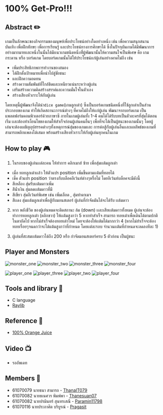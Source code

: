 # 100% Get-Pro!!!
 ## Abstract :pencil2:
  	
เกมเป็นลักษณะของกิจกรรมของมนุษย์เพื่อประโยชน์อย่างใดอย่างหนึ่ง เช่น เพื่อความสนุกสนานบันเทิง เพื่อฝึกทักษะ เพื่อการเรียนรู้ 
และประโยชน์ทางการศึกษาได้ ซึ่งในปัจจุบันเกมได้มีพัฒนาการอย่างมากมายเเละหนึ่งในนั้นได้มีเเนวเกมชนิดหนึ่งที่่ผู้พัฒนานั้นให้ความสนใจเป็นพิเศษ 
คือ เกมกระดาน หรือ บอร์ดเกม โดยบอร์ดเกมนั้นได้ให้ประโยชน์เเก่ผู้เล่นอย่างคาดไม่ถึง เช่น 
- เพิ่มประสิทธิภาพการทำงานของสมอง
- ได้ฝึกตั้งเป้าหมายเพื่อนำไปสู่ชัยชนะ 
- และฝึกความอดทน 
- สร้างความสัมพันธ์ที่ใกล้ชิดและเหนียวแน่นระหว่างผู้เล่น 
- เสริมสร้างความคิดสร้างสรรค์และความมั่นใจในตัวเอง 
- สร้างเสียงหัวเราะให้กับผู้เล่น
	
โดยเหตุนี้ผู้พัฒนาจึงได้นำ`dice game`(เกมลูกเต๋า) ซึ่งเป็นบอร์ดเกมชนิดหนึ่งที่ใช้ลูกเต่าเป็นส่วนประกอบของเกม ทำให้เกิดสถานะการณ์ต่างๆ
ที่คาดไม่ถึงให้เเก่ผู้เล่น พัฒนาจากบอร์ดเกม เป็นแพลตฟอร์มคอมพิวเตอร์ด้วยภาษาซี ภายในเกมผู้เล่นทั้ง 1-4 คนได้ได้รับบทเป็นตัวละครที่สุ่มได้ตอนเริ่ม 
เเละต้องทำเงื่อนไขของเกมให้สำเร็จก่อนผู้เล่นคนอื่นๆ เพื่อที่จะได้เป็นผู้ชนะของเกมนั้นๆ โดยผู้เล่นจะต้องเผชิญอุปสรรคต่างๆทั้งเหตุการณ์สุ่มของเกมเเละ
การต่อสู้กับผู้เล่นอื่นเเละผลลัพธ์ของเกมที่สามารถพลิกเเพลงได้เสมอ พร้อมสร้างเสียงหัวเราะให้กับผู้เล่นทุกคนในเกม
	
	
## How to play :video_game:
1. ในรอบของผู้เล่นเเต่ละคน  ให้ทำการ คลิกเมาส์ ซ้าย เพื่อสุ่มเเต้มลูกเต๋า
- เมื่อ ทอยลูกเต๋าเเล้ว  ให้ตัวแปร position เพิ่มขึ้นตามเเต้มที่ทอยได้
- เช็ค ตัวแปร position ว่าตรงกับบล็อคอีเว้นท์ต่างๆหรื่อไม่
    โดยอีเว้นท์บล็อคจะมีดังนี้
- สีเหลือง สุ่มรับเเต้มดาวเพิ่ม
- สีน้ำเงิน สุ่มลดเเต้มดาวที่มี
- สีเขียว สุ่มอีเว้นท์พิเศษ เช่น เพิ่มเลือด , สุ่มทำดาเมจ
- สีเเดง สุ่มเเต้มลูกเต๋าเพื่อสู้กับมอนสเตอร์ ผู้เล่นที่กำจัดมันได้จะได้รับ เเต้มดาว
2. หาก พลังชีวิต ของผู้เล่นหมดจะติดสถานะ ล้ม (down) เเละเสียเเต้มดาวทั้งหมด
ผู้เล่นจะต้องทำการทอยลูกเต๋า (คลิกขวา) ให้เเต้มสูงกว่า 5 หากทำสำเร็จ  สามารถ ทอยเต๋าเพื่อเดินได้ตามปกติในตาถัดไป
หากไม่สำเร็จต้องทอยเต๋าใหม่ โดยจะต้องให้เเต้มได้มากกว่า 4 (หากไม่สำเร็จจะต้องทอยเรื่อยๆจนดกว่าจะได้แต้มสูงกว่าที่กำหนด 
โดยเเต่ละรอบ จำนวนเเต้มที่กำหนดจะลดลงทีละ 1)

3. ผู้เล่นที่สะสมเเต้มดาวได้ถึง 200 หรือ กำจัดมอนสเตอร์ครบ 5 ตัวก่อน เป็นผู้ชนะ
  
## Player and Monsters
![monster_one](https://user-images.githubusercontent.com/43009126/57026151-41063a00-6c63-11e9-962f-04e6b3ef3bbd.png)
![monster_two](https://user-images.githubusercontent.com/43009126/57026220-7448c900-6c63-11e9-9acc-e86194b89cc1.png)
![monster_three](https://user-images.githubusercontent.com/43009126/57026223-76128c80-6c63-11e9-88fd-54fee82e8c4e.png)
![monster_four](https://user-images.githubusercontent.com/43009126/57026227-7743b980-6c63-11e9-8b40-93fcfc679ab3.png)

![player_one](https://user-images.githubusercontent.com/43009126/57026274-96424b80-6c63-11e9-9c94-a8e4067a8214.png)
![player_three](https://user-images.githubusercontent.com/43009126/57026275-96424b80-6c63-11e9-83e7-dadde4b24149.png)
![player_two](https://user-images.githubusercontent.com/43009126/57026276-96dae200-6c63-11e9-9fc0-62d4c4b549cf.png)
![player_four](https://user-images.githubusercontent.com/43009126/57026277-96dae200-6c63-11e9-9a37-fccde4057560.png)


## Tools and library :hammer:
- C language
- [Raylib](https://www.raylib.com/)

## Reference :memo:
- [100% Orange Juice](https://store.steampowered.com/app/282800/100_Orange_Juice/?l=thai)

## Video :tv:
- รออัพเดท
## Members :raising_hand:
- 61070079    นายธนา สามารถ         - [ThanaIT079](https://github.com/ThanaIT079)
- 61070082    นายธเนศวร พิมพ์พา     - [Thanesuan07](https://github.com/thanesuan07)
- 61070082    นายปรมินทร์ สุนทรเสณี     - [Paramin11798](https://github.com/Paramin11798)
- 61070116    นายประกาศิต บริบูรณ์   - [Pragasit](https://github.com/pragasit)
